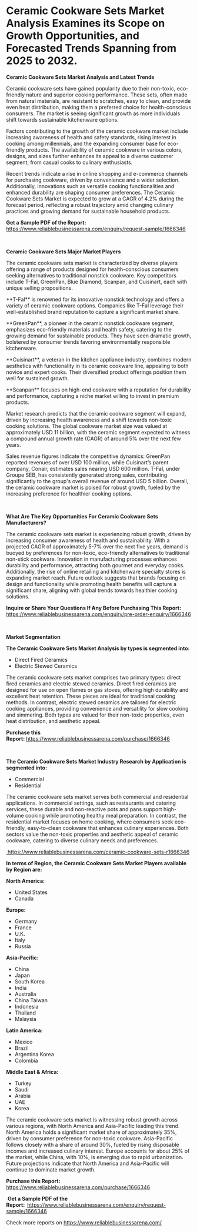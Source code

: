 <p><h1>Ceramic Cookware Sets Market Analysis Examines its Scope on Growth Opportunities, and Forecasted Trends Spanning from 2025 to 2032.</h1></p><p><strong>Ceramic Cookware Sets Market Analysis and Latest Trends</strong></p>
<p><p>Ceramic cookware sets have gained popularity due to their non-toxic, eco-friendly nature and superior cooking performance. These sets, often made from natural materials, are resistant to scratches, easy to clean, and provide even heat distribution, making them a preferred choice for health-conscious consumers. The market is seeing significant growth as more individuals shift towards sustainable kitchenware options.</p><p>Factors contributing to the growth of the ceramic cookware market include increasing awareness of health and safety standards, rising interest in cooking among millennials, and the expanding consumer base for eco-friendly products. The availability of ceramic cookware in various colors, designs, and sizes further enhances its appeal to a diverse customer segment, from casual cooks to culinary enthusiasts.</p><p>Recent trends indicate a rise in online shopping and e-commerce channels for purchasing cookware, driven by convenience and a wider selection. Additionally, innovations such as versatile cooking functionalities and enhanced durability are shaping consumer preferences. The Ceramic Cookware Sets Market is expected to grow at a CAGR of 4.2% during the forecast period, reflecting a robust trajectory amid changing culinary practices and growing demand for sustainable household products.</p></p>
<p><strong>Get a Sample PDF of the Report:&nbsp;</strong> <a href="https://www.reliablebusinessarena.com/enquiry/request-sample/1666346?utm_campaign=2959&utm_medium=2&utm_source=Github&utm_content=ia&utm_term=05042025&utm_id=ceramic-cookware-sets">https://www.reliablebusinessarena.com/enquiry/request-sample/1666346</a></p>
<p>&nbsp;</p>
<p><strong>Ceramic Cookware Sets Major Market Players</strong></p>
<p><p>The ceramic cookware sets market is characterized by diverse players offering a range of products designed for health-conscious consumers seeking alternatives to traditional nonstick cookware. Key competitors include T-Fal, GreenPan, Blue Diamond, Scanpan, and Cuisinart, each with unique selling propositions.</p><p>**T-Fal** is renowned for its innovative nonstick technology and offers a variety of ceramic cookware options. Companies like T-Fal leverage their well-established brand reputation to capture a significant market share. </p><p>**GreenPan**, a pioneer in the ceramic nonstick cookware segment, emphasizes eco-friendly materials and health safety, catering to the growing demand for sustainable products. They have seen dramatic growth, bolstered by consumer trends favoring environmentally responsible kitchenware.</p><p>**Cuisinart**, a veteran in the kitchen appliance industry, combines modern aesthetics with functionality in its ceramic cookware line, appealing to both novice and expert cooks. Their diversified product offerings position them well for sustained growth.</p><p>**Scanpan** focuses on high-end cookware with a reputation for durability and performance, capturing a niche market willing to invest in premium products.</p><p>Market research predicts that the ceramic cookware segment will expand, driven by increasing health awareness and a shift towards non-toxic cooking solutions. The global cookware market size was valued at approximately USD 11 billion, with the ceramic segment expected to witness a compound annual growth rate (CAGR) of around 5% over the next few years.</p><p>Sales revenue figures indicate the competitive dynamics: GreenPan reported revenues of over USD 100 million, while Cuisinart’s parent company, Conair, estimates sales nearing USD 600 million. T-Fal, under Groupe SEB, has consistently generated strong sales, contributing significantly to the group's overall revenue of around USD 5 billion. Overall, the ceramic cookware market is poised for robust growth, fueled by the increasing preference for healthier cooking options.</p></p>
<p>&nbsp;</p>
<p><strong>What Are The Key Opportunities For Ceramic Cookware Sets Manufacturers?</strong></p>
<p><p>The ceramic cookware sets market is experiencing robust growth, driven by increasing consumer awareness of health and sustainability. With a projected CAGR of approximately 5-7% over the next five years, demand is buoyed by preferences for non-toxic, eco-friendly alternatives to traditional non-stick cookware. Innovation in manufacturing processes enhances durability and performance, attracting both gourmet and everyday cooks. Additionally, the rise of online retailing and kitchenware specialty stores is expanding market reach. Future outlook suggests that brands focusing on design and functionality while promoting health benefits will capture a significant share, aligning with global trends towards healthier cooking solutions.</p></p>
<p><strong>Inquire or Share Your Questions If Any Before Purchasing This Report:</strong> <a href="https://www.reliablebusinessarena.com/enquiry/pre-order-enquiry/1666346?utm_campaign=2959&utm_medium=2&utm_source=Github&utm_content=ia&utm_term=05042025&utm_id=ceramic-cookware-sets">https://www.reliablebusinessarena.com/enquiry/pre-order-enquiry/1666346</a></p>
<p>&nbsp;</p>
<p><strong>Market Segmentation</strong></p>
<p><strong>The Ceramic Cookware Sets Market Analysis by types is segmented into:</strong></p>
<p><ul><li>Direct Fired Ceramics</li><li>Electric Stewed Ceramics</li></ul></p>
<p><p>The ceramic cookware sets market comprises two primary types: direct fired ceramics and electric stewed ceramics. Direct fired ceramics are designed for use on open flames or gas stoves, offering high durability and excellent heat retention. These pieces are ideal for traditional cooking methods. In contrast, electric stewed ceramics are tailored for electric cooking appliances, providing convenience and versatility for slow cooking and simmering. Both types are valued for their non-toxic properties, even heat distribution, and aesthetic appeal.</p></p>
<p><strong>Purchase this Report:&nbsp;</strong><a href="https://www.reliablebusinessarena.com/purchase/1666346?utm_campaign=2959&utm_medium=2&utm_source=Github&utm_content=ia&utm_term=05042025&utm_id=ceramic-cookware-sets">https://www.reliablebusinessarena.com/purchase/1666346</a></p>
<p>&nbsp;</p>
<p><strong>The Ceramic Cookware Sets Market Industry Research by Application is segmented into:</strong></p>
<p><ul><li>Commercial</li><li>Residential</li></ul></p>
<p><p>The ceramic cookware sets market serves both commercial and residential applications. In commercial settings, such as restaurants and catering services, these durable and non-reactive pots and pans support high-volume cooking while promoting healthy meal preparation. In contrast, the residential market focuses on home cooking, where consumers seek eco-friendly, easy-to-clean cookware that enhances culinary experiences. Both sectors value the non-toxic properties and aesthetic appeal of ceramic cookware, catering to diverse culinary needs and preferences.</p></p>
<p><a href="https://www.reliablebusinessarena.com/ceramic-cookware-sets-r1666346?utm_campaign=2959&utm_medium=2&utm_source=Github&utm_content=ia&utm_term=05042025&utm_id=ceramic-cookware-sets">&nbsp;https://www.reliablebusinessarena.com/ceramic-cookware-sets-r1666346</a></p>
<p><strong>In terms of Region, the Ceramic Cookware Sets Market Players available by Region are:</strong></p>
<p>
    <p> <strong> North America: </strong>
        <ul>
            <li>United States</li>
            <li>Canada</li>
        </ul>
        </p> 
    <p> <strong> Europe: </strong>
        <ul>
            <li>Germany</li>
            <li>France</li>
            <li>U.K.</li>
            <li>Italy</li>
            <li>Russia</li>
        </ul>
        </p> 
    <p> <strong> Asia-Pacific: </strong>
        <ul>
            <li>China</li>
            <li>Japan</li>
            <li>South Korea</li>
            <li>India</li>
            <li>Australia</li>
            <li>China Taiwan</li>
            <li>Indonesia</li>
            <li>Thailand</li>
            <li>Malaysia</li>
        </ul>
        </p> 
    <p> <strong> Latin America: </strong>
        <ul>
            <li>Mexico</li>
            <li>Brazil</li>
            <li>Argentina Korea</li>
            <li>Colombia</li>
        </ul>
        </p> 
    <p> <strong> Middle East & Africa: </strong>
        <ul>
            <li>Turkey</li>
            <li>Saudi</li>
            <li>Arabia</li>
            <li>UAE</li>
            <li>Korea</li>
        </ul>
    </p>
    </p>
<p><p>The ceramic cookware sets market is witnessing robust growth across various regions, with North America and Asia-Pacific leading this trend. North America holds a significant market share of approximately 35%, driven by consumer preference for non-toxic cookware. Asia-Pacific follows closely with a share of around 30%, fueled by rising disposable incomes and increased culinary interest. Europe accounts for about 25% of the market, while China, with 10%, is emerging due to rapid urbanization. Future projections indicate that North America and Asia-Pacific will continue to dominate market growth.</p></p>
<p><strong>Purchase this Report: </strong><a href="https://www.reliablebusinessarena.com/purchase/1666346?utm_campaign=2959&utm_medium=2&utm_source=Github&utm_content=ia&utm_term=05042025&utm_id=ceramic-cookware-sets">https://www.reliablebusinessarena.com/purchase/1666346</a></p>
<p>&nbsp;<strong>Get a Sample PDF of the Report:&nbsp;&nbsp;</strong><a href="https://www.reliablebusinessarena.com/enquiry/request-sample/1666346?utm_campaign=2959&utm_medium=2&utm_source=Github&utm_content=ia&utm_term=05042025&utm_id=ceramic-cookware-sets">https://www.reliablebusinessarena.com/enquiry/request-sample/1666346</a></p>
<p><strong></strong></p>
<p>Check more reports on <a href="https://www.reliablebusinessarena.com/?utm_campaign=2959&utm_medium=2&utm_source=Github&utm_content=ia&utm_term=05042025&utm_id=ceramic-cookware-sets">https://www.reliablebusinessarena.com/</a></p>